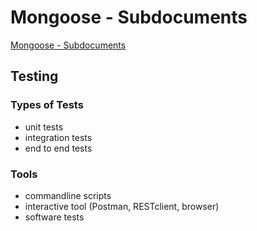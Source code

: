 # Mongoose - Subdocuments

[Mongoose - Subdocuments](https://mongoosejs.com/docs/subdocs.html)

## Testing
### Types of Tests 
- unit tests
- integration tests
- end to end tests

### Tools
- commandline scripts
- interactive tool (Postman, RESTclient, browser)
- software tests
